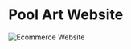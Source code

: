# Pool Art Website

![Ecommerce Website](https://github.com/AhsaanRasheed/Ecommerce-Website/assets/71977441/21c72176-8fc6-49f7-80a9-e7d4e529fafc)
